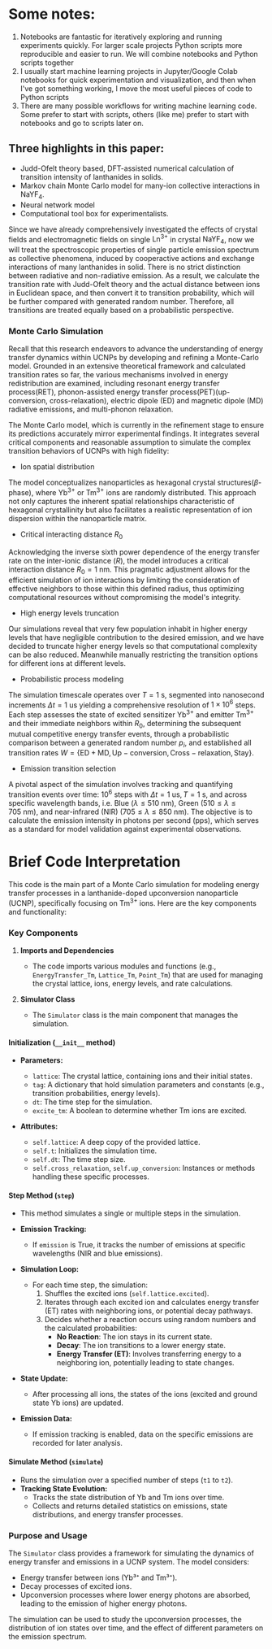 # Some notes:

1. Notebooks are fantastic for iteratively exploring and running experiments quickly. For larger scale projects Python scripts more reproducible and easier to run. We will combine notebooks and Python scripts together
2. I usually start machine learning projects in Jupyter/Google Colab notebooks for quick experimentation and visualization, and then when I've got something working, I move the most useful pieces of code to Python scripts
3. There are many possible workflows for writing machine learning code. Some prefer to start with scripts, others (like me) prefer to start with notebooks and go to scripts later on.


## Three highlights in this paper:

- Judd-Ofelt theory based, DFT-assisted numerical calculation of transition intensity of lanthanides in solids.
- Markov chain Monte Carlo model for many-ion collective interactions in $\mathrm{NaYF_4}$.
- Neural network model
- Computational tool box for experimentalists.

Since we have already comprehensively investigated the effects of crystal fields and electromagnetic fields on single $\mathrm{Ln}^{3+}$ in crystal $\mathrm{NaYF_4}$, now we will treat the spectroscopic properties of single particle emission spectrum as collective phenomena, induced by cooperactive actions and exchange interactions of many lanthanides in solid. There is no strict distinction between radiative and non-radiative emission. As a result, we calculate the transition rate with Judd-Ofelt theory and the actual distance between ions in Euclidean space, and then convert it to transition probability, which will be further compared with generated random number. Therefore, all transitions are treated equally based on a probabilistic perspective.


### Monte Carlo Simulation

Recall that this research endeavors to advance the understanding of energy transfer dynamics within UCNPs by developing and refining a Monte-Carlo model. Grounded in an extensive theoretical framework and calculated transition rates so far, the various mechanisms involved in energy redistribution are examined, including resonant energy transfer process(RET), phonon-assisted energy transfer process(PET)(up-conversion, cross-relaxation), electric dipole (ED) and magnetic dipole (MD) radiative emissions, and multi-phonon relaxation. 



The Monte Carlo model, which is currently in the refinement stage to ensure its predictions accurately mirror experimental findings. It integrates several critical components and reasonable assumption to simulate the complex transition behaviors of UCNPs with high fidelity:

- Ion spatial distribution


The model conceptualizes nanoparticles as hexagonal crystal structures($\beta$-phase), where $\mathrm{Yb^{3+}}$ or $\mathrm{Tm^{3+}}$ ions are randomly distributed. This approach not only captures the inherent spatial relationships characteristic of hexagonal crystallinity but also facilitates a realistic representation of ion dispersion within the nanoparticle matrix.


- Critical interacting distance $R_0$


Acknowledging the inverse sixth power dependence of the energy transfer rate on the inter-ionic distance ($R$), the model introduces a critical interaction distance $R_0=1 ~\mathrm{nm}$. This pragmatic adjustment allows for the efficient simulation of ion interactions by limiting the consideration of effective neighbors to those within this defined radius, thus optimizing computational resources without compromising the model's integrity.



- High energy levels truncation 


Our simulations reveal that very few population inhabit in higher energy levels that have negligible contribution to the desired emission, and we have decided to truncate higher energy levels so that computational complexity can be also reduced. Meanwhile manually restricting the transition options for different ions at different levels.


- Probabilistic process modeling


The simulation timescale operates over $T=1~ \mathrm{s}$, segmented into nanosecond increments $\Delta t=1 ~\mathrm{us}$ yielding a comprehensive resolution of $1 \times 10^6$ steps. Each step assesses the state of excited sensitizer $\mathrm{Yb^{3+}}$ and emitter $\mathrm{Tm^{3+}}$ and their immediate neighbors within $R_0$, determining the subsequent mutual competitive energy transfer events, through a probabilistic comparison between a generated random number $p_i$, and established all transition rates $W=\{\mathrm{ED+MD}, \mathrm{Up}-\mathrm{conversion}, \mathrm{Cross}-\mathrm{relaxation}, \mathrm{Stay}\}$.


- Emission transition selection


A pivotal aspect of the simulation involves tracking and quantifying transition events over time: $10^6$ steps with $\Delta t= 1~\mathrm{us}, T=1~ \mathrm{s}$, and across specific wavelength bands, i.e. Blue ($\lambda \leq 510 ~\mathrm{nm}$), Green ($510 \leq \lambda \leq 705 ~\mathrm{nm}$), and near-infrared (NIR) ($705 \leq \lambda \leq 850 ~\mathrm{nm}$). The objective is to calculate the emission intensity in photons per second ($\mathrm{pps}$), which serves as a standard for model validation against experimental observations.


# Brief Code Interpretation

This code is the main part of a Monte Carlo simulation for modeling energy transfer processes in a lanthanide-doped upconversion nanoparticle (UCNP), specifically focusing on $\mathrm{Tm^{3+}}$ ions. Here are the  key components and functionality:

### Key Components

1. **Imports and Dependencies**
   - The code imports various modules and functions (e.g., `EnergyTransfer_Tm`, `Lattice_Tm`, `Point_Tm`) that are used for managing the crystal lattice, ions, energy levels, and rate calculations.

2. **Simulator Class**
   - The `Simulator` class is the main component that manages the simulation.

#### **Initialization (`__init__` method)**
   - **Parameters:**
     - `lattice`: The crystal lattice, containing ions and their initial states.
     - `tag`: A dictionary that hold simulation parameters and constants (e.g., transition probabilities, energy levels).
     - `dt`: The time step for the simulation.
     - `excite_tm`: A boolean to determine whether Tm ions are excited.

   - **Attributes:**
     - `self.lattice`: A deep copy of the provided lattice.
     - `self.t`: Initializes the simulation time.
     - `self.dt`: The time step size.
     - `self.cross_relaxation`, `self.up_conversion`: Instances or methods handling these specific processes.

#### **Step Method (`step`)**
   - This method simulates a single or multiple steps in the simulation.

   - **Emission Tracking:**
     - If `emission` is True, it tracks the number of emissions at specific wavelengths (NIR and blue emissions).

   - **Simulation Loop:**
     - For each time step, the simulation:
       1. Shuffles the excited ions (`self.lattice.excited`).
       2. Iterates through each excited ion and calculates energy transfer (ET) rates with neighboring ions, or potential decay pathways.
       3. Decides whether a reaction occurs using random numbers and the calculated probabilities:
          - **No Reaction**: The ion stays in its current state.
          - **Decay**: The ion transitions to a lower energy state.
          - **Energy Transfer (ET)**: Involves transferring energy to a neighboring ion, potentially leading to state changes.

   - **State Update:**
     - After processing all ions, the states of the ions (excited and ground state Yb ions) are updated.

   - **Emission Data:**
     - If emission tracking is enabled, data on the specific emissions are recorded for later analysis.

#### **Simulate Method (`simulate`)**
   - Runs the simulation over a specified number of steps (`t1` to `t2`).
   - **Tracking State Evolution:**
     - Tracks the state distribution of Yb and Tm ions over time.
     - Collects and returns detailed statistics on emissions, state distributions, and energy transfer processes.

### Purpose and Usage
The `Simulator` class provides a framework for simulating the dynamics of energy transfer and emissions in a UCNP system. The model considers:
- Energy transfer between ions (Yb³⁺ and Tm³⁺).
- Decay processes of excited ions.
- Upconversion processes where lower energy photons are absorbed, leading to the emission of higher energy photons.

The simulation can be used to study the upconversion processes, the distribution of ion states over time, and the effect of different parameters on the emission spectrum.


